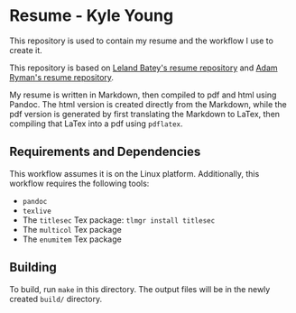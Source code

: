 
Resume - Kyle Young 
======================

This repository is used to contain my resume and the workflow I use to create it.

This repository is based on [Leland Batey's resume repository](https://github.com/lelandbatey/resume/) and [Adam Ryman's resume repository](https://github.com/adamryman/resume).

My resume is written in Markdown, then compiled to pdf and html using Pandoc. The html version is created directly from the Markdown, while the pdf version is generated by first translating the Markdown to LaTex, then compiling that LaTex into a pdf using `pdflatex`.

## Requirements and Dependencies

This workflow assumes it is on the Linux platform. Additionally, this workflow requires the following tools:

- `pandoc`
- `texlive`
- The `titlesec` Tex package: `tlmgr install titlesec`
- The `multicol` Tex package
- The `enumitem` Tex package

## Building

To build, run `make` in this directory. The output files will be in the newly created `build/` directory.


